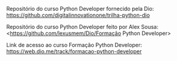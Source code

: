 Repositório do curso Python Developer fornecido pela Dio: <https://github.com/digitalinnovationone/trilha-python-dio>

Repositório do curso Python Developer feito por Alex Sousa: <https://github.com/lexusmem/Dio/Formação Python Developer>

Link de acesso ao curso Formação Python Developer: <https://web.dio.me/track/formacao-python-developer>